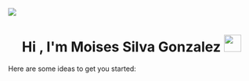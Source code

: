 <!--horizontal divider(gradiant)-->
<img src="https://user-images.githubusercontent.com/73097560/115834477-dbab4500-a447-11eb-908a-139a6edaec5c.gif">

<h1 align="center"><b>Hi , I'm Moises Silva Gonzalez </b><img src="https://media.giphy.com/media/hvRJCLFzcasrR4ia7z/giphy.gif" width="35"></h1>

Here are some ideas to get you started:
